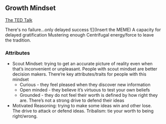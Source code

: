 ## Growth Mindset

[The TED Talk](https://www.youtube.com/watch?v=w4RLfVxTGH4)

There's no failure...only delayed success
![](Insert the MEME)
A capacity for delayed gratification
Mustering enough Centrifugal energy/force to leave the tradition.
### Attributes
- Scout Mindset: trying to get an accurate picture of reality even when that’s inconvenient or unpleasant. People with scout mindset are better decision makers. There’re key attributes/traits for people with this mindset
    - Curious - they feel pleased when they discover new information
    - Open minded - they believe it’s virtuous to test your own beliefs
    - Grounded - they do not feel their worth is defined by how right they are. There’s not a strong drive to defend their ideas
- Motivated Reasoning: trying to make some ideas win and other lose. The drive to attack or defend ideas. Tribalism: tie your worth to being right/wrong.